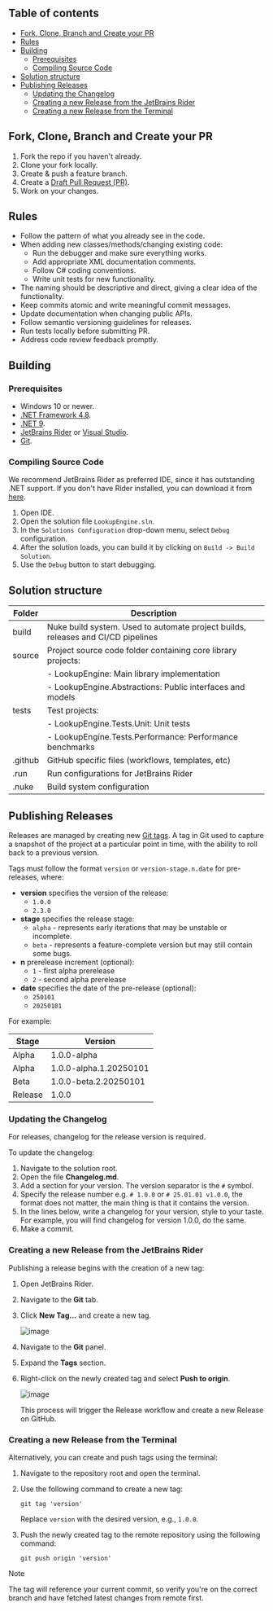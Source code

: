 ﻿## Table of contents

<!-- TOC -->
  * [Fork, Clone, Branch and Create your PR](#fork-clone-branch-and-create-your-pr)
  * [Rules](#rules)
  * [Building](#building)
    * [Prerequisites](#prerequisites)
    * [Compiling Source Code](#compiling-source-code)
  * [Solution structure](#solution-structure)
  * [Publishing Releases](#publishing-releases)
    * [Updating the Changelog](#updating-the-changelog)
    * [Creating a new Release from the JetBrains Rider](#creating-a-new-release-from-the-jetbrains-rider)
    * [Creating a new Release from the Terminal](#creating-a-new-release-from-the-terminal)
<!-- TOC -->

## Fork, Clone, Branch and Create your PR

1. Fork the repo if you haven't already.
2. Clone your fork locally.
3. Create & push a feature branch.
4. Create a [Draft Pull Request (PR)](https://github.blog/2019-02-14-introducing-draft-pull-requests/).
5. Work on your changes.

## Rules

- Follow the pattern of what you already see in the code.
- When adding new classes/methods/changing existing code: 
  - Run the debugger and make sure everything works.
  - Add appropriate XML documentation comments.
  - Follow C# coding conventions.
  - Write unit tests for new functionality.
- The naming should be descriptive and direct, giving a clear idea of the functionality.
- Keep commits atomic and write meaningful commit messages.
- Update documentation when changing public APIs.
- Follow semantic versioning guidelines for releases.
- Run tests locally before submitting PR.
- Address code review feedback promptly.

## Building

### Prerequisites

- Windows 10 or newer.
- [.NET Framework 4.8](https://dotnet.microsoft.com/download/dotnet-framework/net48).
- [.NET 9](https://dotnet.microsoft.com/en-us/download/dotnet).
- [JetBrains Rider](https://www.jetbrains.com/rider/) or [Visual Studio](https://visualstudio.microsoft.com/).
- [Git](https://git-scm.com/downloads).

### Compiling Source Code

We recommend JetBrains Rider as preferred IDE, since it has outstanding .NET support. If you don't have Rider installed, you can download it
from [here](https://www.jetbrains.com/rider/).

1. Open IDE.
2. Open the solution file `LookupEngine.sln`.
3. In the `Solutions Configuration` drop-down menu, select `Debug` configuration.
4. After the solution loads, you can build it by clicking on `Build -> Build Solution`.
5. Use the `Debug` button to start debugging.

## Solution structure

| Folder  | Description                                                                      |
|---------|----------------------------------------------------------------------------------|
| build   | Nuke build system. Used to automate project builds, releases and CI/CD pipelines |
| source  | Project source code folder containing core library projects:                     |
|         | - LookupEngine: Main library implementation                                      |
|         | - LookupEngine.Abstractions: Public interfaces and models                        |
| tests   | Test projects:                                                                   |
|         | - LookupEngine.Tests.Unit: Unit tests                                            |
|         | - LookupEngine.Tests.Performance: Performance benchmarks                         |
| .github | GitHub specific files (workflows, templates, etc)                                |
| .run    | Run configurations for JetBrains Rider                                           |
| .nuke   | Build system configuration                                                       |

## Publishing Releases

Releases are managed by creating new [Git tags](https://git-scm.com/book/en/v2/Git-Basics-Tagging).
A tag in Git used to capture a snapshot of the project at a particular point in time, with the ability to roll back to a previous version.

Tags must follow the format `version` or `version-stage.n.date` for pre-releases, where:

- **version** specifies the version of the release:
    - `1.0.0`
    - `2.3.0`
- **stage** specifies the release stage:
    - `alpha` - represents early iterations that may be unstable or incomplete.
    - `beta` - represents a feature-complete version but may still contain some bugs.
- **n** prerelease increment (optional):
    - `1` - first alpha prerelease
    - `2` - second alpha prerelease
- **date** specifies the date of the pre-release (optional):
    - `250101`
    - `20250101`

For example:

| Stage   | Version                |
|---------|------------------------|
| Alpha   | 1.0.0-alpha            |
| Alpha   | 1.0.0-alpha.1.20250101 |
| Beta    | 1.0.0-beta.2.20250101  |
| Release | 1.0.0                  |

### Updating the Changelog

For releases, changelog for the release version is required.

To update the changelog:

1. Navigate to the solution root.
2. Open the file **Changelog.md**.
3. Add a section for your version. The version separator is the `#` symbol.
4. Specify the release number e.g. `# 1.0.0` or `# 25.01.01 v1.0.0`, the format does not matter, the main thing is that it contains the version.
5. In the lines below, write a changelog for your version, style to your taste. For example, you will find changelog for version 1.0.0, do the same.
6. Make a commit.

### Creating a new Release from the JetBrains Rider

Publishing a release begins with the creation of a new tag:

1. Open JetBrains Rider.
2. Navigate to the **Git** tab.
3. Click **New Tag...** and create a new tag.

   ![image](https://github.com/user-attachments/assets/19c11322-9f95-45e5-8fe6-defa36af59c4)

4. Navigate to the **Git** panel.
5. Expand the **Tags** section.
6. Right-click on the newly created tag and select **Push to origin**.

   ![image](https://github.com/user-attachments/assets/b2349264-dd76-4c21-b596-93110f1f16cb)

   This process will trigger the Release workflow and create a new Release on GitHub.

### Creating a new Release from the Terminal

Alternatively, you can create and push tags using the terminal:

1. Navigate to the repository root and open the terminal.
2. Use the following command to create a new tag:
   ```shell
   git tag 'version'
   ```

   Replace `version` with the desired version, e.g., `1.0.0`.
3. Push the newly created tag to the remote repository using the following command:
   ```shell
   git push origin 'version'
   ```

> [!NOTE]  
> The tag will reference your current commit, so verify you're on the correct branch and have fetched latest changes from remote first.